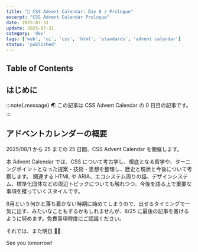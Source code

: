 ```yaml
---
title: "🎨 CSS Advent Calendar: Day 0 / Prologue"
excerpt: "CSS Advent Calendar Prologue"
date: 2025-07-31
update: 2025-07-31
category: 'dev'
tags: ['web', 'ui', 'css', 'html', 'standards', 'advent calendar']
status: 'published'
---
```

## Table of Contents

## はじめに

:::note{.message}
🌏 この記事は CSS Advent Calendar の 0 日目の記事です。
:::

## アドベントカレンダーの概要

2025/08/1 から 25 までの 25 日間、CSS Advent Calendar を開催します。

本 Advent Calendar では、CSS について考古学し、根底となる哲学や、ターニングポイントとなった提案・技術・思想を整理し、歴史と現状と今後について考察します。
関連する HTML や ARIA、エコシステム周りの話、デザインシステム、標準化団体などの周辺トピックについても触れつつ、今後を語る上で重要な事項を攫っていくスタイルです。

8月という何かと落ち着かない時期に始めてしまうので、出せるタイミングで一気に出す、みたいなこともするかもしれませんが、8/25 に最後の記事を書けるように努めます。免責事項程度にご認識ください。

それでは、また明日 🧚‍♀️

See you tomorrow!
